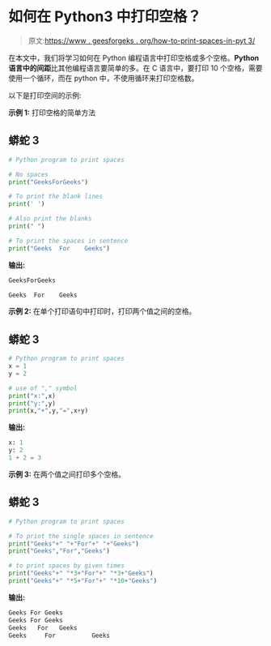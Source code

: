 # 如何在 Python3 中打印空格？

> 原文:[https://www . geesforgeks . org/how-to-print-spaces-in-pyt 3/](https://www.geeksforgeeks.org/how-to-print-spaces-in-python3/)

在本文中，我们将学习如何在 Python 编程语言中打印空格或多个空格。**Python 语言中的间距**比其他编程语言要简单的多。在 C 语言中，要打印 10 个空格，需要使用一个循环，而在 python 中，不使用循环来打印空格数。

以下是打印空间的示例:

**示例 1:** 打印空格的简单方法

## 蟒蛇 3

```py
# Python program to print spaces

# No spaces
print("GeeksForGeeks")

# To print the blank lines
print(' ')

# Also print the blanks
print(" ")

# To print the spaces in sentence
print("Geeks  For    Geeks")
```

**输出:**

```py
GeeksForGeeks

Geeks  For    Geeks

```

**示例 2:** 在单个打印语句中打印时，打印两个值之间的空格。

## 蟒蛇 3

```py
# Python program to print spaces
x = 1
y = 2

# use of "," symbol
print("x:",x)
print("y:",y)
print(x,"+",y,"=",x+y)
```

**输出:**

```py
x: 1
y: 2
1 + 2 = 3

```

**示例 3:** 在两个值之间打印多个空格。

## 蟒蛇 3

```py
# Python program to print spaces

# To print the single spaces in sentence
print("Geeks"+" "+"For"+" "+"Geeks")
print("Geeks","For","Geeks")

# to print spaces by given times
print("Geeks"+" "*3+"For"+" "*3+"Geeks")
print("Geeks"+" "*5+"For"+" "*10+"Geeks")
```

**输出:**

```py
Geeks For Geeks
Geeks For Geeks
Geeks   For   Geeks
Geeks     For          Geeks

```